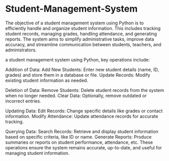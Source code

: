 # Student-Management-System

The objective of a student management system using Python is to efficiently handle and organize student information. This includes tracking student records, managing grades, handling attendance, and generating reports. The system aims to simplify administrative tasks, improve data accuracy, and streamline communication between students, teachers, and administrators.

a student management system using Python, key operations include:

Addition of Data:
Add New Students: Enter new student details (name, ID, grades) and store them in a database or file.
Update Records: Modify existing student information as needed.

Deletion of Data:
Remove Students: Delete student records from the system when no longer needed.
Clear Data: Optionally, remove outdated or incorrect entries.

Updating Data:
Edit Records: Change specific details like grades or contact information.
Modify Attendance: Update attendance records for accurate tracking.

Querying Data:
Search Records: Retrieve and display student information based on specific criteria, like ID or name.
Generate Reports: Produce summaries or reports on student performance, attendance, etc.
These operations ensure the system remains accurate, up-to-date, and useful for managing student information.
